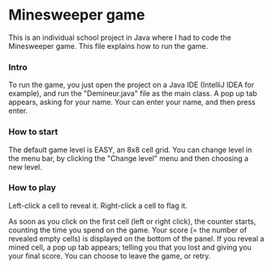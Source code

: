 # Minesweeper game
This is an individual school project in Java where I had to code the Minesweeper game. This file explains how to run the game.

### Intro
To run the game, you just open the project on a Java IDE (IntelliJ IDEA for example), and run the "Demineur.java" file as the main class.
A pop up tab appears, asking for your name. Your can enter your name, and then press enter.

### How to start
The default game level is EASY, an 8x8 cell grid. You can change level in the menu bar, by clicking the "Change level" menu and then choosing a new level.

### How to play
Left-click a cell to reveal it.
Right-click a cell to flag it.

As soon as you click on the first cell (left or right click), the counter starts, counting the time you spend on the game. Your score (= the number of revealed empty cells) is displayed on the bottom of the panel.
If you reveal a mined cell, a pop up tab appears; telling you that you lost and giving you your final score. You can choose to leave the game, or retry.
